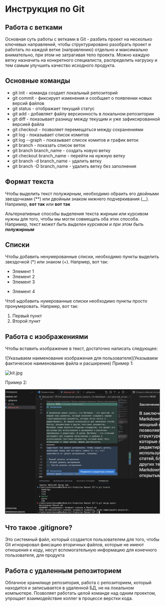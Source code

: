 # Инструкция по Git

## Работа с ветками

Основная суть работы с ветками в Git - разбить проект на несколько ключевых направлений, чтобы структурировано разобрать проект и работать по каждой ветке (направлению) отдельно и максимально внимательно, при этом не затрагивая тело проекта. Можно каждую ветку назначить на конкретного специалиста, распределить нагрузку и тем самым улучшить качество исходного продукта.

## Основные команды

* git init - команда создает локальный репозиторий
* git commit - фиксирует изменения и сообщает о появлении новых версий файлов
* git status - отображает текущий статус
* git add - добавляет файлу версионность в локальном репозитории
* git diff - показывает разницу между текущим и уже зафиксированной версией файла
* git checkout - позволяет перемещаться между сохранениями
* git log - показывает список комитов
* git log --graph - показывает список комитов и график веток
* git branch - показать список веток
* git branch branch_name - создать новую ветку
* git checkout branch_name - перейти на нужную ветку
* git branch -d branch_name - удалить ветку
* git branch -D branch_name - удалить ветку без заполнения

## Формат текста

Чтобы выделить текст полужирным, необходимо обраить его двойными звездочками (**) или двойным знаком нижнего подчеркивания (__). Например, **вот так** или __вот так__

Альтернативные способы выделения текста жирным или курсивом нужны для того, чтобы мы могли совмещать оба этих способа. Например, _текст может быть выделен курсивом и при этом быть **полужирным**_

## Списки

Чтобы добавить ненумерованные списки, необходимо пункты выделить звездочкой (*) или знаком (+). Напрмер, вот так:
* Элемент 1
* Элемент 2
* Элемент 3
+ Элемент 4

Чтоб ыдобавить нумерованные списки необходимо пункты просто пронумеровать. Напрмер, вот так:
1. Первый пункт
2. Второй пункт

## Работа с изображениями

Чтобы вставить изображение в текст, достаточно написать следующее:

![Указываем наименование изображения для пользователя](Указываем фактическое наименование файла и расширение)
Пример 1:

![kit.jpg](kit.jpg)

Пример 2:

![conflict.PNG](conflict.PNG)

## Что такое .gitignore?

Это системный файл, который создается пользователем для того, чтобы Git игнорировал фиксацию вторичных файлов, которые не имеют отношения к коду, несут вспомогательную информацию для конечного пользователя, для продукта

## Работа с удаленным репозиторием

Облачное хранилище репозитория, работа с репозиторием, который находится и записывается в удаленной БД, не на локальном компьютере. Позволяет работать целой команде над одним проектом, упрощает взаимодействие коллег в процессе верстки кода. 